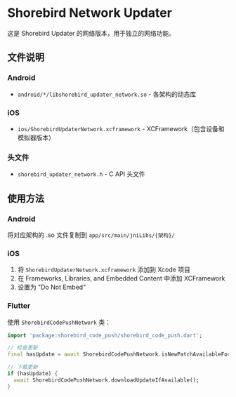 # Shorebird Network Updater

这是 Shorebird Updater 的网络版本，用于独立的网络功能。

## 文件说明

### Android
- `android/*/libshorebird_updater_network.so` - 各架构的动态库

### iOS
- `ios/ShorebirdUpdaterNetwork.xcframework` - XCFramework（包含设备和模拟器版本）

### 头文件
- `shorebird_updater_network.h` - C API 头文件

## 使用方法

### Android
将对应架构的 .so 文件复制到 `app/src/main/jniLibs/{架构}/`

### iOS
1. 将 `ShorebirdUpdaterNetwork.xcframework` 添加到 Xcode 项目
2. 在 Frameworks, Libraries, and Embedded Content 中添加 XCFramework
3. 设置为 "Do Not Embed"

### Flutter
使用 `ShorebirdCodePushNetwork` 类：

```dart
import 'package:shorebird_code_push/shorebird_code_push.dart';

// 检查更新
final hasUpdate = await ShorebirdCodePushNetwork.isNewPatchAvailableForDownload();

// 下载更新
if (hasUpdate) {
  await ShorebirdCodePushNetwork.downloadUpdateIfAvailable();
}
```

